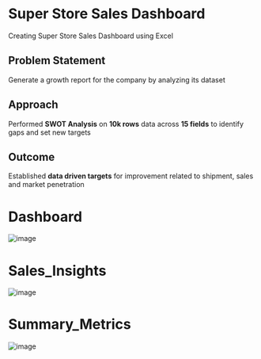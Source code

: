 # Super Store Sales Dashboard
Creating Super Store Sales Dashboard using Excel

## Problem Statement
Generate a growth report for the company by analyzing its dataset

## Approach
Performed **SWOT Analysis** on **10k rows** data across **15 fields** to identify gaps and set new targets

## Outcome
Established **data driven targets** for improvement related to shipment, sales and market penetration 

# Dashboard
![image](https://user-images.githubusercontent.com/114581035/213529644-1a575396-5fd8-49b2-8432-6e11053098fd.png)


# Sales_Insights
![image](https://user-images.githubusercontent.com/114581035/213529677-53914290-5a9d-4650-b535-79b5df496885.png)


# Summary_Metrics
![image](https://user-images.githubusercontent.com/114581035/213529704-4d1e7aa1-33b7-403f-b213-975240043f8d.png)

